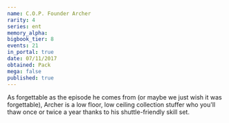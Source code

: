 ```yaml
---
name: C.O.P. Founder Archer
rarity: 4
series: ent
memory_alpha:
bigbook_tier: 8
events: 21
in_portal: true
date: 07/11/2017
obtained: Pack
mega: false
published: true
---
```


As forgettable as the episode he comes from (or maybe we just wish it was forgettable), Archer is a low floor, low ceiling collection stuffer who you'll thaw once or twice a year thanks to his shuttle-friendly skill set.
